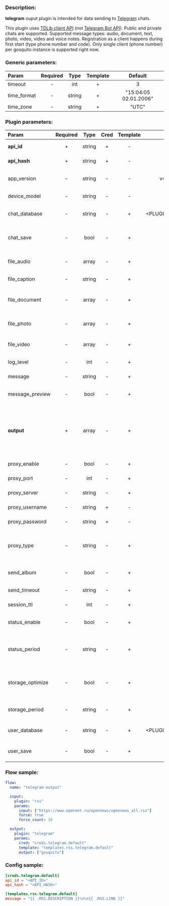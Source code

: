 ### Description:

**telegram** ouput plugin is intended for data sending to [Telegram](https://telegram.org/) chats.    
  
This plugin uses [TDLib client API](https://core.telegram.org/tdlib) (not [Telegram Bot API](https://core.telegram.org/bots/api)). Public and private chats are supported. Supported message types: audio, document, text, photo, video, video and voice notes. Registration as a client happens during first start (type phone number and code). Only single client (phone number) per gosquito instance is supported right now.

### Generic parameters:

| Param       | Required | Type   | Template | Default               |
|:------------|:--------:|:------:|:--------:|:---------------------:|
| timeout     | -        | int    | +        | 3                     |
| time_format | -        | string | +        | "15:04:05 02.01.2006" |
| time_zone   | -        | string | +        | "UTC"                 |

### Plugin parameters:

| Param            | Required | Type   | Cred | Template | Default                   | Example                       | Description                                                                                                |
|:-----------------|:--------:|:------:|:----:|:--------:|:-------------------------:|:-----------------------------:|:-----------------------------------------------------------------------------------------------------------|
| **api_id**       | +        | string | +    | -        | ""                        | ""                            | [Telegram Apps](https://core.telegram.org/api/obtaining_api_id)                                            |
| **api_hash**     | +        | string | +    | -        | ""                        | ""                            | [Telegram Apps](https://core.telegram.org/api/obtaining_api_id)                                            |
| app_version      | -        | string | -    | -        | v4.0.0-e13c6b             | "0.0.1"                       | Custom application version.                                                                                |
| device_model     | -        | string | -    | -        | gosquito                  | "Redmi Note 42"               | Custom device model.                                                                                       |
| chat_database    | -        | string | -    | +        | <PLUGIN_DIR>/chats.sqlite | "/path/to/chats.db"           | Path to internal chats database.                                                                           |
| chat_save        | -        | bool   | -    | +        | false                     | true                          | Try to save all seen chats in internal database.                                                           |
| file_audio       | -        | array  | -    | +        | []                        | ["data.array0", "data.text0"] | Files will be send as audio messages.                                                                      |
| file_caption     | -        | string | -    | +        | ""                        | "Hello, {{ .DATA.TEXTA }}"    | Caption for file messages.
| file_document    | -        | array  | -    | +        | []                        | ["data.array0", "data.text0"] | Files will be send as document messages.                                                                   |
| file_photo       | -        | array  | -    | +        | []                        | ["data.array0", "data.text0"] | Files will be send as photo messages.                                                                      |
| file_video       | -        | array  | -    | +        | []                        | ["data.array0", "data.text0"] | Files will be send as video messages.                                                                      |
| log_level        | -        | int    | -    | +        | 0                         | 90                            | [TDLib Log Level](https://core.telegram.org/tdlib/docs/classtd_1_1td__api_1_1set_log_verbosity_level.html) |
| message          | -        | string | -    | +        | ""                        | "Hello, {{ .DATA.TEXTA }}"    | Message text.                                                                                              |
| message_preview  | -        | bool   | -    | +        | true                      | false                         | Enable/disale web page preview.                                                           |
| **output**       | +        | array  | -    | +        | []                        | ["gosquito"]                  | List of Telegram chats ("t.me/+" pattern is considered as a private chat).                                 |
| proxy_enable     | -        | bool   | -    | +        | false                     | true                          | Enable/disable proxy.                                                                                      |
| proxy_port       | -        | int    | -    | +        | 9050                      | true                          | Proxy port number.                                                                                         |
| proxy_server     | -        | string | -    | +        | "127.0.0.1"               | true                          | Proxy server address.                                                                                      |
| proxy_username   | -        | string | +    | -        | ""                        | "alex"                        | Proxy username.                                                                                            |
| proxy_password   | -        | string | +    | -        | ""                        | "a1eXPass"                    | Proxy password.                                                                                            |
| proxy_type       | -        | string | -    | +        | "socks"                   | "http"                        | Use original file names with random generated suffix.                                                      |
| send_album       | -        | bool   | -    | +        | true                      | false                         | Group files into an album (2-10 files).                                                                    |
| send_timeout     | -        | string | -    | +        | "1h"                      | "24h"                         | Maximum time for sending.                                                                                  |
| session_ttl      | -        | int    | -    | +        | 366                       | 90                            | Session TTL (days).                                                                                        |
| status_enable    | -        | bool   | -    | +        | true                      | false                         | Enable/disable session status.                                                                             |
| status_period    | -        | string | -    | +        | "1h"                      | "5m"                          | Interval for showing session status in plugin output.                                                      |
| storage_optimize | -        | bool   | -    | +        | true                      | false                         | Enable/disable storage optimization (clean old data).                                                      |
| storage_period   | -        | string | -    | +        | "1h"                      | "24h"                         | Storage optimization interval.                                                                             |
| user_database    | -        | string | -    | +        | <PLUGIN_DIR>/users.sqlite | "/path/to/users.db"           | Path to internal users database.                                                                           |
| user_save        | -        | bool   | -    | +        | true                      | false                         | Enable/disable passive user logging.                                                                       |


### Flow sample:

```yaml
flow:
  name: "telegram-output"

  input:
    plugin: "rss"
    params:
      input: ["https://www.opennet.ru/opennews/opennews_all.rss"]
      force: true
      force_count: 10

  output:
    plugin: "telegram"
    params:
      cred: "creds.telegram.default"
      template: "templates.rss.telegram.default"
      output: ["gosquito"]
```


### Config sample:

```toml
[creds.telegram.default]
api_id = "<API_ID>"
api_hash = "<API_HASH>"

[templates.rss.telegram.default]
message = "{{ .RSS.DESCRIPTION }}\n\n{{ .RSS.LINK }}"
```


